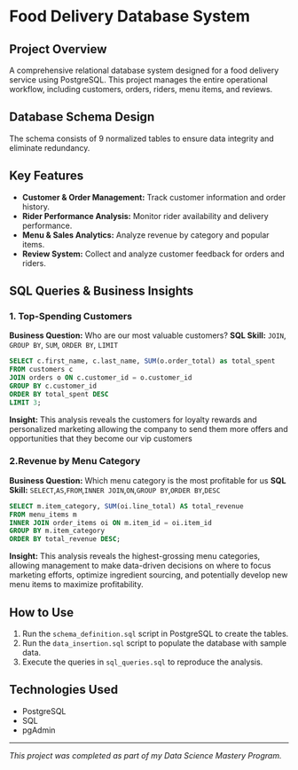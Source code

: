 # Food Delivery Database System

## Project Overview
A comprehensive relational database system designed for a food delivery service using PostgreSQL. This project manages the entire operational workflow, including customers, orders, riders, menu items, and reviews.

## Database Schema Design
The schema consists of 9 normalized tables to ensure data integrity and eliminate redundancy.

## Key Features
- **Customer & Order Management:** Track customer information and order history.
- **Rider Performance Analysis:** Monitor rider availability and delivery performance.
- **Menu & Sales Analytics:** Analyze revenue by category and popular items.
- **Review System:** Collect and analyze customer feedback for orders and riders.

## SQL Queries & Business Insights

### 1. Top-Spending Customers
**Business Question:** Who are our most valuable customers?
**SQL Skill:** `JOIN`, `GROUP BY`, `SUM`, `ORDER BY`, `LIMIT`
```sql
SELECT c.first_name, c.last_name, SUM(o.order_total) as total_spent
FROM customers c
JOIN orders o ON c.customer_id = o.customer_id
GROUP BY c.customer_id
ORDER BY total_spent DESC
LIMIT 3;
```
**Insight:** This analysis reveals the  customers for loyalty rewards and personalized marketing allowing the company to send them more offers and opportunities that they become our vip customers 

### 2.Revenue by Menu Category
**Business Question:** Which menu category is the most profitable for us
**SQL Skill:** `SELECT`,`AS`,`FROM`,`INNER JOIN`,`ON`,`GROUP BY`,`ORDER BY`,`DESC`
```sql
SELECT m.item_category, SUM(oi.line_total) AS total_revenue
FROM menu_items m
INNER JOIN order_items oi ON m.item_id = oi.item_id
GROUP BY m.item_category
ORDER BY total_revenue DESC;
```
**Insight:** This analysis reveals the highest-grossing menu categories, allowing management to make data-driven decisions on where to focus marketing efforts, optimize ingredient sourcing, and potentially develop new menu items to maximize profitability.

## How to Use
1.  Run the `schema_definition.sql` script in PostgreSQL to create the tables.
2.  Run the `data_insertion.sql` script to populate the database with sample data.
3.  Execute the queries in `sql_queries.sql` to reproduce the analysis.

## Technologies Used
- PostgreSQL
- SQL
- pgAdmin

---
*This project was completed as part of my Data Science Mastery Program.*